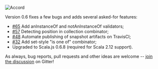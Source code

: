 ![Accord](https://raw.githubusercontent.com/wix/accord/master/assets/accord-logo-light.png?raw=1)

Version 0.6 fixes a few bugs and adds several asked-for features:

* [#65](https://github.com/wix/accord/issues/65) Add anInstanceOf and notAnInstanceOf validators;
* [#57](https://github.com/wix/accord/issues/57) Detecting position in collection combinator;
* [#48](https://github.com/wix/accord/issues/48) Automate publishing of snapshot artifacts on TravisCI;
* [#32](https://github.com/wix/accord/issues/32) Add set-style "is one of" combinator;
* Upgraded to Scala.js 0.6.8 (required for Scala 2.12 support).

As always, bug reports, pull requests and other ideas are welcome -- [join the discussion](https://gitter.im/wix/accord?utm_source=share-link&utm_medium=link&utm_campaign=share-link) on Gitter!

